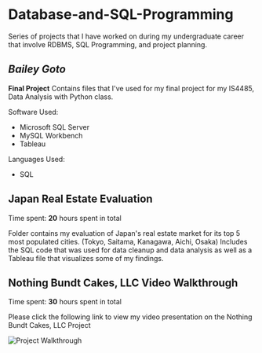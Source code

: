 # Database-and-SQL-Programming
Series of projects that I have worked on during my undergraduate career that involve RDBMS, SQL Programming, and project planning.

## *Bailey Goto*

**Final Project** Contains files that I've used for my final project for my IS4485, Data Analysis with Python class.

Software Used:
* Microsoft SQL Server
* MySQL Workbench
* Tableau


Languages Used: 
* SQL


## Japan Real Estate Evaluation

Time spent: **20** hours spent in total

Folder contains my evaluation of Japan's real estate market for its top 5 most populated cities. (Tokyo, Saitama, Kanagawa, Aichi, Osaka)
Includes the SQL code that was used for data cleanup and data analysis as well as a Tableau file that visualizes some of my findings.

## Nothing Bundt Cakes, LLC Video Walkthrough

Time spent: **30** hours spent in total

Please click the following link to view my video presentation on the Nothing Bundt Cakes, LLC Project

<img src='[https://youtu.be/AgXBBWEoWkg](https://youtu.be/4AneP6MsD4o)' title='Project Walkthrough' width='' alt='Project Walkthrough' />


